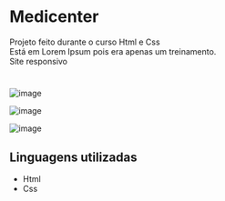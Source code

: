 # Medicenter
Projeto feito durante o curso Html e Css <br/>
Está em Lorem Ipsum pois era apenas um treinamento. <br/>
Site responsivo
#
![image](https://user-images.githubusercontent.com/91427306/162848303-7370d597-2463-4b40-980a-94786b3650f2.png)

![image](https://user-images.githubusercontent.com/91427306/162848398-e686b37f-2729-49a3-a109-9f20a56f8bba.png)

![image](https://user-images.githubusercontent.com/91427306/162848430-9ae17bcd-b8dc-4952-8a24-86a851c2df7a.png)

## Linguagens utilizadas
- Html
- Css
